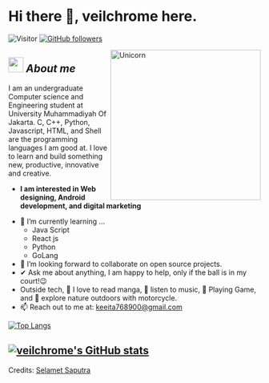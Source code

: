# Hi there 👋, veilchrome here. 
![Visitor](https://visitor-badge.laobi.icu/badge?page_id=veilchrome-hash.repoName) [![GitHub followers](https://img.shields.io/github/followers/veilchrome-hash.svg?style=social&label=Follow)](https://github.com/veilchrome-hash?tab=followers)<br/>

<img align="right" width=300px alt="Unicorn" src="https://c.tenor.com/GN73MKBawZYAAAAi/busy-cute.gif" />

## <img src="https://media.giphy.com/media/ObNTw8Uzwy6KQ/giphy.gif" width="30px">&nbsp;***About me***

I am an undergraduate Computer science and Engineering student at University Muhammadiyah Of Jakarta. C, C++, Python, Javascript, HTML, and Shell are the programming languages I am good at. I love to learn and build something new, productive, innovative and creative.
* **I am interested in Web designing, Android development, and digital marketing**
- 🌱 I’m currently learning ...
  - Java Script
  - React js
  - Python
  - GoLang
- 👯 I’m looking forward to collaborate on open source projects.
- ✔ Ask me about anything, I am happy to help, only if the ball is in my court!😉<br>
- Outside tech, 📖 I love to read manga, 🎵 listen to music, 🚀 Playing Game, and 🌴 explore nature outdoors with motorcycle.
- 📫 Reach out to me at: <a href="keeita768900@gmail.com">keeita768900@gmail.com</a>

[![Top Langs](https://github-readme-stats.vercel.app/api/top-langs/?username=veilchrome)](https://github.com/veilchrome/github-readme-stats)

[![veilchrome's GitHub stats](https://github-readme-stats.vercel.app/api?username=veilchrome)](https://github.com/veilchrome/github-readme-stats)
---------------------------------------------------------------------------------------------------------------------
Credits: <a href="https://github.com/veilchrome-hash">Selamet Saputra</a>
